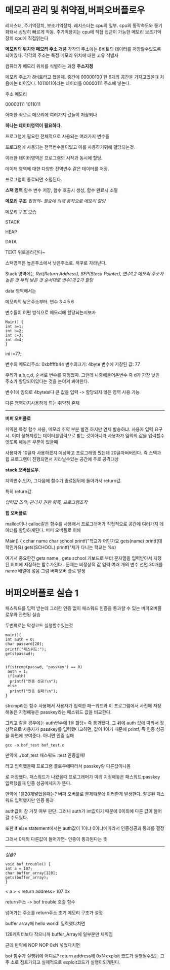 메모리 관리 및 취약점,버퍼오버플로우
===

레지스터, 주기억장치, 보조기억장치. 
레지스터는 cpu의 일부. cpu의 동작속도와 동기화돼서 상당히 빠르게 작동. 주기억장치는 cpu에 직접 접근이 가능한 메모리
보조기억장치 cpu에 직접읽는다 

**메모리의 위치와 메모리 주소 개념**
각각의 주소에는 8비트의 데이터를 저장할수있도록 되어있다. 각각의 주소는 특정 메모리 위치에 대한 고유 식별자

컴퓨터가 메모리 위치를 식별하는 과정 **주소지정**

메모리 주소가 8비트라고 했을때. 중간에 00000100 한 6개의 공간을 가지고있을떄
처음에는 비어있다. 1011011이라는 데이터를 00000111 주소에 넣는다.

주소          메모리

00000111      1011011

어떠한 식으로 메모리에 여러가지 값들이 저장되나

**하나는 데이터영역이 필요하다.** 

프로그램에 필요한 전체적으로 사용되는 여러가지 변수들

프로그램에 사용되는 전역변수들이있고 이를 사용하기위해 할당되는것.

이러한 데이터영역은 프로그램의 시작과 동시에 할당.

데이터 영역에 대한 다양한 전역변수 같은 데이터를 저장.

프로그램이 종료되면 소멸된다.


**스택 영역**
함수 변수 저장, 함수 호출시 생성, 함수 완료시 소멸


**메모리 구조**
*힙영역- 필요에 의해 동적으로 메모리 할당*

메모리 구조 모습

STACK

HEAP

DATA

TEXT  위로올라간다~

스택영역은 높은주소에서 낮은주소로. 꺼꾸로 자라난다.

Stack 영역에는 
*Ret(Return Address), SFP(Stack Pointer), 변수1,2 메모리 주소가 높은 것 부터 낮은 것 순서대로 변수1과 2가 할당*

data 영역에서는

메모리의 낮은주소부터. 변수 3 4 5 6


변수들이 어떤 방식으로 메모리에 할당되는지보자

```
Main() {
int a=1;
int b=2;
int c=3;
int d=4;
}
```

ini i=77;

변수의 메모리주소: 0xbffffb44
변수의크기: 4byte
변수에 저장된 값: 77

우리가 a,b,c,d, 순서로 변수를 지정했따. 그런데 나중에들어온변수 즉 d가 가장 낮은 주소가 할당되어있다는 것을 눈여겨 봐야한다.

변수1에 임의로 4byte보다 큰 값을 입력 -> 할당되지 않은 영역 사용 가능

다른 영역까지사용하게 되는 취약점 존재

- - -


**버퍼 오버플로**


취약한 특정 함수 사용, 메모리 취약 부분 발견
하지만 언제 발승하냐. 
사용자 입력 요구시. 
이미 정해져있는 데이터를입력으로 받는 것이아니라 사용자가 임의의 값을 입력할수잇또록 해놓은 부분이 있을때

사용자가 10글자 사용하겠지 예상하고 프로그래밍 짰는데 20글자써버린다.
즉 스택과 힙 프로그램이 진행되면서 자라날수있는 공간에 주로 공격대상

**stack 오버플로우.**


지역변수,인자, 그다음에 함수가 종료된뒤에 돌아가서 return값.

특히 return값.

*입력값 조작, 관리자 권한 획득, 프로그램조작*


**힙 오버플로**


malloc이나 calloc같은 함수를 사용해서 
프로그래머가 직접적으로 공간에 여러가지 데이터를 할당하게된다.
버퍼 오버플로 이해


Main() {
cchar name
char school
printf("학교가 어딘가요
gets(name)
printf(대학인가요)
gets(SCHOOL)
printf("제가 다니는 학교는 %s)


여기서 중요한건 gets name , gets school 
키보드로 부터 문자열을 입력받아서 지정된 버퍼에 저장하는 함수가된다 .
문제는 비정상적 값 입력
여러 개의 변수 선언
30개를 name 배열에 넣음 
그럼 버퍼오버 플로 발생


버퍼오버플로 실습 1
===
패스워드를 입력 받는데 그러한 인증 없이 패스워드 인증을 통과할 수 있는 버퍼오버플로우와 관련된 실습

두번쨰로는 악성코드 실행할수있는것


```
main(){
int auth = 0;
char passwrd[20];
printf("패스워드:");
gets(passwd);


if(strcmp(passwd, "passkey") == 0)
 auth = 1;
 if(auth)
  printf("인증 성공!\n");
 else
  printf("인증 실패!\n");
}
```

strcmp라는 함수 사용해서 사용자가 입력한 패ㅡ워드와 이 프로그램에서 사전에 저장해놓은
지정해놓은 passkey라는 패스워드 값을 비교한다.

그리고 같을 경우에는 auth변수에 1을 할당= 즉 통과됐다.
그 뒤에 auth 값에 따라서 정상적으로 사용자가 passkey를 입력했다고하면, 값이 1이기 때문에 printf, 즉 인증 성공을 화면에 보여준다.
아니면 인증 실패

```
gcc -o bof_test bof_test.c
```

만약에 ./bof_test
패스워드 :test
인증실패! 

라고 입력했을때 프로그램 플로우에따라서 passkey랑 다른값이나옴

로 저장했다.
패스워드가 나왔을때 프로그래머가 미리 지정해놓은 패스워드:passkey 입력했을때 인증 성공메세지가 뜬다.

만약에 1을20개넣었을때는? 
버퍼 오버플로 문제떄문에 이러한게 발생한다.
잘못된 패스워드 입력했지만 인증 통과

auth값이 참 거짓 여부 판단.
그러나 auth가 int값이기 때문에 0이외에 다른 값이 들어갈 수도있다.

또한 if else statement에서는 auth값이 1이냐 0이냐에따라서 인증성공과 통과를 결정

그래서 0제외 다른값이 들어가면- 인증이 통과된다는 뜻


- - - 


*실습2*

```
void bof_trouble() {
int a = 107;
char buffer_array[128];
gets(buffer_array);
}
```

<buffer array > < a > < return address>
                 107       0x<return>
  
  return주소 -> bof trouble 호출 함수

  넘어가는 주소를 return주소 초기 메모리 구조가 설정
  
  buffer array에 hello world! 입력했다치면
  
  128캐릭터보다 작으니까 buffer_Array에 일부분만 채워짐
  
  근데 만약에 NOP NOP <exploit> 0xN 넣었다치면
  
  bof 함수가 실행뒤에 어디로?
  return address에 0xN exploit 코드가 실행될수있는 그주 소로 점프가되고
  실제적으로 exploit코드가 실행이되게된다.
  
  
